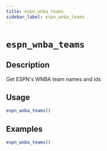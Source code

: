 ```yaml
---
title: espn_wnba_teams
sidebar_label: espn_wnba_teams
---
```

# `espn_wnba_teams`

## Description

Get ESPN's WNBA team names and ids


## Usage

```r
espn_wnba_teams()
```

## Examples

```r
espn_wnba_teams()
```


